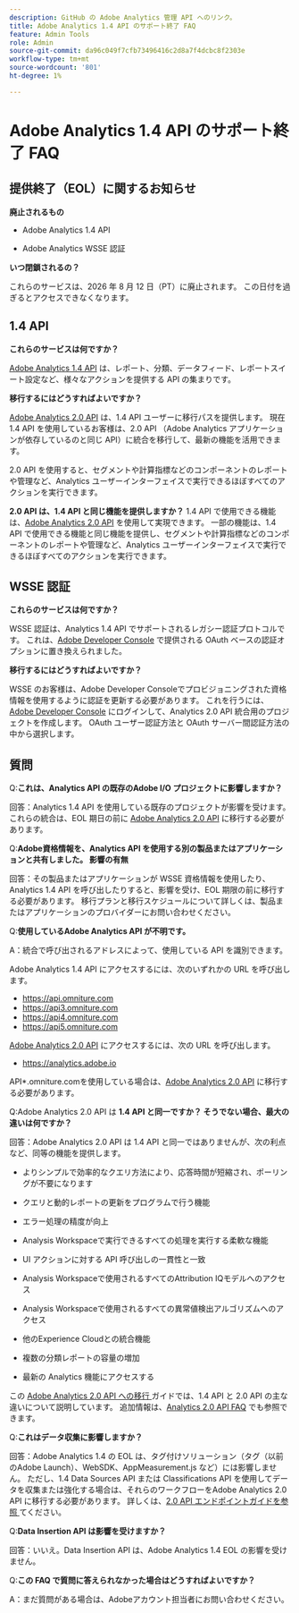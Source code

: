 ```yaml
---
description: GitHub の Adobe Analytics 管理 API へのリンク。
title: Adobe Analytics 1.4 API のサポート終了 FAQ
feature: Admin Tools
role: Admin
source-git-commit: da96c049f7cfb73496416c2d8a7f4dcbc8f2303e
workflow-type: tm+mt
source-wordcount: '801'
ht-degree: 1%

---
```


# Adobe Analytics 1.4 API のサポート終了 FAQ

## 提供終了（EOL）に関するお知らせ

**廃止されるもの**

* Adobe Analytics 1.4 API

* Adobe Analytics WSSE 認証

**いつ閉鎖されるの？**

これらのサービスは、2026 年 8 月 12 日（PT）に廃止されます。 この日付を過ぎるとアクセスできなくなります。

## 1.4 API

**これらのサービスは何ですか？**

[Adobe Analytics 1.4 API](https://developer.adobe.com/analytics-apis/docs/1.4/) は、レポート、分類、データフィード、レポートスイート設定など、様々なアクションを提供する API の集まりです。

**移行するにはどうすればよいですか？**

[Adobe Analytics 2.0 API](https://developer.adobe.com/analytics-apis/docs/2.0/) は、1.4 API ユーザーに移行パスを提供します。 現在 1.4 API を使用しているお客様は、2.0 API （Adobe Analytics アプリケーションが依存しているのと同じ API）に統合を移行して、最新の機能を活用できます。

2.0 API を使用すると、セグメントや計算指標などのコンポーネントのレポートや管理など、Analytics ユーザーインターフェイスで実行できるほぼすべてのアクションを実行できます。

**2.0 API は、1.4 API と同じ機能を提供しますか？**
1.4 API で使用できる機能は、[Adobe Analytics 2.0 API](https://developer.adobe.com/analytics-apis/docs/2.0/) を使用して実現できます。 一部の機能は、1.4 API で使用できる機能と同じ機能を提供し、セグメントや計算指標などのコンポーネントのレポートや管理など、Analytics ユーザーインターフェイスで実行できるほぼすべてのアクションを実行できます。

## WSSE 認証

**これらのサービスは何ですか？**

WSSE 認証は、Analytics 1.4 API でサポートされるレガシー認証プロトコルです。 これは、[Adobe Developer Console](https://developer.adobe.com/console/home) で提供される OAuth ベースの認証オプションに置き換えられました。

**移行するにはどうすればよいですか？**

WSSE のお客様は、Adobe Developer Consoleでプロビジョニングされた資格情報を使用するように認証を更新する必要があります。 これを行うには、[Adobe Developer Console](https://developer.adobe.com/console/home) にログインして、Analytics 2.0 API 統合用のプロジェクトを作成します。 OAuth ユーザー認証方法と OAuth サーバー間認証方法の中から選択します。

## 質問

Q:**これは、Analytics API の既存のAdobe I/O プロジェクトに影響しますか？**

回答：Analytics 1.4 API を使用している既存のプロジェクトが影響を受けます。 これらの統合は、EOL 期日の前に [Adobe Analytics 2.0 API](https://developer.adobe.com/analytics-apis/docs/2.0/) に移行する必要があります。

Q:**Adobe資格情報を、Analytics API を使用する別の製品またはアプリケーションと共有しました。 影響の有無**

回答：その製品またはアプリケーションが WSSE 資格情報を使用したり、Analytics 1.4 API を呼び出したりすると、影響を受け、EOL 期限の前に移行する必要があります。 移行プランと移行スケジュールについて詳しくは、製品またはアプリケーションのプロバイダーにお問い合わせください。

Q:**使用しているAdobe Analytics API が不明です。**

A：統合で呼び出されるアドレスによって、使用している API を識別できます。

Adobe Analytics 1.4 API にアクセスするには、次のいずれかの URL を呼び出します。
* https://api.omniture.com
* https://api3.omniture.com
* https://api4.omniture.com
* https://api5.omniture.com

[Adobe Analytics 2.0 API](https://developer.adobe.com/analytics-apis/docs/2.0/) にアクセスするには、次の URL を呼び出します。
* https://analytics.adobe.io

API*.omniture.comを使用している場合は、[Adobe Analytics 2.0 API](https://developer.adobe.com/analytics-apis/docs/2.0/) に移行する必要があります。

Q:Adobe Analytics 2.0 API は **1.4 API と同一ですか？ そうでない場合、最大の違いは何ですか？**

回答：Adobe Analytics 2.0 API は 1.4 API と同一ではありませんが、次の利点など、同等の機能を提供します。

* よりシンプルで効率的なクエリ方法により、応答時間が短縮され、ポーリングが不要になります

* クエリと動的レポートの更新をプログラムで行う機能

* エラー処理の精度が向上

* Analysis Workspaceで実行できるすべての処理を実行する柔軟な機能

* UI アクションに対する API 呼び出しの一貫性と一致

* Analysis Workspaceで使用されるすべてのAttribution IQモデルへのアクセス

* Analysis Workspaceで使用されるすべての異常値検出アルゴリズムへのアクセス

* 他のExperience Cloudとの統合機能

* 複数の分類レポートの容量の増加

* 最新の Analytics 機能にアクセスする

この [Adobe Analytics 2.0 API への移行 ](https://developer.adobe.com/analytics-apis/docs/2.0/guides/migration/) ガイドでは、1.4 API と 2.0 API の主な違いについて説明しています。 追加情報は、[Analytics 2.0 API FAQ](https://developer.adobe.com/analytics-apis/docs/2.0/guides/faq/) でも参照できます。

Q:**これはデータ収集に影響しますか？**

回答：Adobe Analytics 1.4 の EOL は、タグ付けソリューション（タグ（以前のAdobe Launch）、WebSDK、AppMeasurement.js など）には影響しません。 ただし、1.4 Data Sources API または Classifications API を使用してデータを収集または強化する場合は、それらのワークフローをAdobe Analytics 2.0 API に移行する必要があります。 詳しくは、[2.0 API エンドポイントガイドを参照 ](https://developer.adobe.com/analytics-apis/docs/2.0/guides/endpoints/) てください。

Q:**Data Insertion API は影響を受けますか？**

回答：いいえ。Data Insertion API は、Adobe Analytics 1.4 EOL の影響を受けません。

Q:**この FAQ で質問に答えられなかった場合はどうすればよいですか？**

A：まだ質問がある場合は、Adobeアカウント担当者にお問い合わせください。

